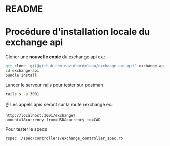# README

Procédure d'installation locale du exchange api
========================================================

Cloner une **nouvelle copie** du exchange api ex.:

```bash
git clone 'git@github.com:davidbordeleau/exchange-api.git' exchange-api
cd exchange-api
bundle install
```

Lancer le serveur rails pour tester sur postman
```bash
rails s -p 3001
```

☝️ Les appels apis seront sur la route /exchange ex.:
```
http://localhost:3001/exchange?amount=1&currency_from=USD&currency_to=CAD
```

Pour tester le specs
```bash
rspec ./spec/controllers/exchange_controller_spec.rb
```
